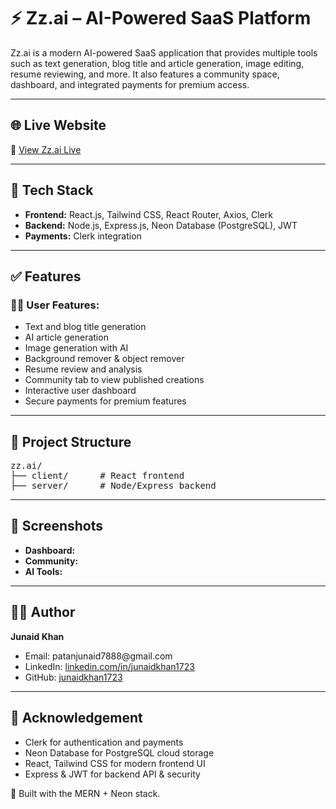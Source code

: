 <h1>⚡ Zz.ai – AI-Powered SaaS Platform</h1>

<p>Zz.ai is a modern AI-powered SaaS application that provides multiple tools such as text generation, blog title and article generation, image editing, resume reviewing, and more. It also features a community space, dashboard, and integrated payments for premium access.</p>

<hr />

<h2>🌐 Live Website</h2>
<p>🔗 <a href="https://Zz-ai.vercel.app/" target="_blank">View Zz.ai Live</a></p>

<hr />

<h2>🚀 Tech Stack</h2>
<ul>
  <li><strong>Frontend:</strong> React.js, Tailwind CSS, React Router, Axios, Clerk</li>
  <li><strong>Backend:</strong> Node.js, Express.js, Neon Database (PostgreSQL), JWT</li>
  <li><strong>Payments:</strong> Clerk integration</li>
</ul>

<hr />

<h2>✅ Features</h2>

<h3>🧑‍💻 User Features:</h3>
<ul>
  <li>Text and blog title generation</li>
  <li>AI article generation</li>
  <li>Image generation with AI</li>
  <li>Background remover & object remover</li>
  <li>Resume review and analysis</li>
  <li>Community tab to view published creations</li>
  <li>Interactive user dashboard</li>
  <li>Secure payments for premium features</li>
</ul>

<hr />

<h2>📁 Project Structure</h2>
<pre>
zz.ai/
├── client/      # React frontend
├── server/      # Node/Express backend
</pre>
<hr />

<h2>📸 Screenshots</h2>
<ul>
  <li><strong>Dashboard:</strong> <em>
    <!-- Add your screenshots here -->
  </em></li>
  <li><strong>Community:</strong> <em>
    <!-- Add your screenshots here -->
  </em></li>
  <li><strong>AI Tools:</strong> <em>
    <!-- Add your screenshots here -->
  </em></li>
</ul>

<hr />

<h2>🙋‍♂️ Author</h2>
<p><strong>Junaid Khan</strong></p>
<ul>
  <li>Email: patanjunaid7888@gmail.com</li>
  <li>LinkedIn: <a href="https://www.linkedin.com/in/junaidkhan1723/" target="_blank">linkedin.com/in/junaidkhan1723</a></li>
  <li>GitHub: <a href="https://github.com/junaidkhan1723" target="_blank">junaidkhan1723</a></li>
</ul>

<hr />

<h2>📄 Acknowledgement</h2>
<ul>
  <li>Clerk for authentication and payments</li>
  <li>Neon Database for PostgreSQL cloud storage</li>
  <li>React, Tailwind CSS for modern frontend UI</li>
  <li>Express & JWT for backend API & security</li>
</ul>

<p>🚀 Built with the MERN + Neon stack.</p>
